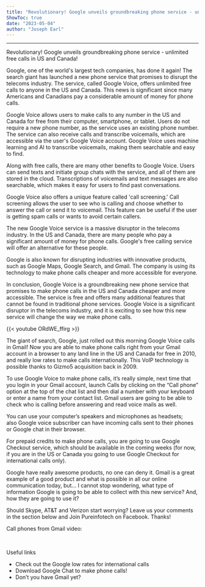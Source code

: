 ```yaml
---
title: "Revolutionary! Google unveils groundbreaking phone service - unlimited free calls in US and Canada!"
ShowToc: true 
date: "2023-05-04"
author: "Joseph Earl"
---
```

*****
Revolutionary! Google unveils groundbreaking phone service - unlimited free calls in US and Canada!

Google, one of the world's largest tech companies, has done it again! The search giant has launched a new phone service that promises to disrupt the telecoms industry. The service, called Google Voice, offers unlimited free calls to anyone in the US and Canada. This news is significant since many Americans and Canadians pay a considerable amount of money for phone calls.

Google Voice allows users to make calls to any number in the US and Canada for free from their computer, smartphone, or tablet. Users do not require a new phone number, as the service uses an existing phone number. The service can also receive calls and transcribe voicemails, which are accessible via the user's Google Voice account. Google Voice uses machine learning and AI to transcribe voicemails, making them searchable and easy to find.

Along with free calls, there are many other benefits to Google Voice. Users can send texts and initiate group chats with the service, and all of them are stored in the cloud. Transcriptions of voicemails and text messages are also searchable, which makes it easy for users to find past conversations.

Google Voice also offers a unique feature called 'call screening.' Call screening allows the user to see who is calling and choose whether to answer the call or send it to voicemail. This feature can be useful if the user is getting spam calls or wants to avoid certain callers.

The new Google Voice service is a massive disruptor in the telecoms industry. In the US and Canada, there are many people who pay a significant amount of money for phone calls. Google's free calling service will offer an alternative for these people.

Google is also known for disrupting industries with innovative products, such as Google Maps, Google Search, and Gmail. The company is using its technology to make phone calls cheaper and more accessible for everyone.

In conclusion, Google Voice is a groundbreaking new phone service that promises to make phone calls in the US and Canada cheaper and more accessible. The service is free and offers many additional features that cannot be found in traditional phone services. Google Voice is a significant disruptor in the telecoms industry, and it is exciting to see how this new service will change the way we make phone calls.

{{< youtube ORdWE_ffirg >}} 



The giant of search, Google, just rolled out this morning Google Voice calls in Gmail! Now you are able to make phone calls right from your Gmail account in a browser to any land line in the US and Canada for free in 2010, and really low rates to make calls internationally. This VoIP technology is possible thanks to Gizmo5 acquisition back in 2009.
 
To use Google Voice to make phone calls, it’s really simple, next time that you login in your Gmail account, launch Calls by clicking on the “Call phone” option at the top of the chat list and then dial a number with your keyboard or enter a name from your contact list. Gmail users are going to be able to check who is calling before answering and read voice mails as well.
 
You can use your computer’s speakers and microphones as headsets; also Google voice subscriber can have incoming calls sent to their phones or Google chat in their browser.
 
For prepaid credits to make phone calls, you are going to use Google Checkout service, which should be available in the coming weeks (for now, if you are in the US or Canada you going to use Google Checkout for international calls only).
 
Google have really awesome products, no one can deny it. Gmail is a great example of a good product and what is possible in all our online communication today, but… I cannot stop wondering, what type of information Google is going to be able to collect with this new service? And, how they are going to use it?
 
Should Skype, AT&T and Verizon start worrying? Leave us your comments in the section below and Join Pureinfotech on Facebook. Thanks!
 
Call phones from Gmail video:
 

 
 
 
Useful links
 
- Check out the Google low rates for international calls
 - Download Google Chat to make phone calls!
 - Don’t you have Gmail yet?





